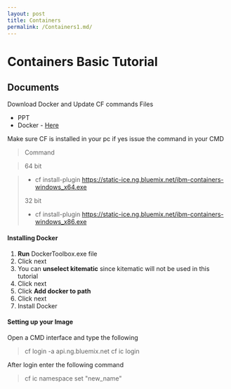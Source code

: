 ```yaml
---
layout: post
title: Containers
permalink: /Containers1.md/
---
```


Containers Basic Tutorial
===================


Documents
-------------
Download Docker and Update CF commands
Files

 - PPT
 - Docker - [Here](https://github.com/docker/toolbox/releases/download/v1.10.0/DockerToolbox-1.10.0.exe)
 

Make sure CF is installed in your pc if yes issue the command in your CMD

> Command

> 64 bit

>- cf install-plugin https://static-ice.ng.bluemix.net/ibm-containers-windows_x64.exe
> 
> 32 bit
> 
>  - cf install-plugin https://static-ice.ng.bluemix.net/ibm-containers-windows_x86.exe

> 
#### </i> Installing Docker

 1. **Run** DockerToolbox.exe file
 2. Click next
 3. You can **unselect kitematic** since kitematic will not be used in this tutorial 
 4. Click next
 5. Click **Add docker to path**
 6. Click next
 7. Install Docker

#### </i> Setting up your Image 

Open a CMD interface and type the following

> cf login -a api.ng.bluemix.net
> cf ic login


After login enter the following command

> cf ic namespace set "new_name"
